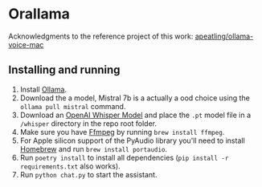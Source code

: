 # Orallama
Acknowledgments to the reference project of this work: [apeatling/ollama-voice-mac](https://github.com/apeatling/ollama-voice-mac)

## Installing and running

1. Install [Ollama](https://ollama.ai).
2. Download the a model, Mistral 7b is a actually a ood choice using the `ollama pull mistral` command.
3. Download an [OpenAI Whisper Model](https://github.com/openai/whisper/discussions/63#discussioncomment-3798552) and place the `.pt` model file in a `/whisper` directory in the repo root folder.
4. Make sure you have [Ffmpeg](https://ffmpeg.org/) by running `brew install ffmpeg`.
5. For Apple silicon support of the PyAudio library you'll need to install [Homebrew](https://brew.sh) and run `brew install portaudio`.
6. Run `poetry install` to install all dependencies (`pip install -r requirements.txt` also works).
7. Run `python chat.py` to start the assistant.
